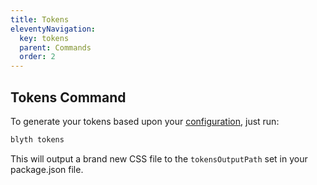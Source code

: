 ```yaml
---
title: Tokens
eleventyNavigation:
  key: tokens
  parent: Commands
  order: 2
---
```


## Tokens Command

To generate your tokens based upon your [configuration](/docs/getting-started/starter-config/), just run:

```bash
blyth tokens
```

This will output a brand new CSS file to the `tokensOutputPath` set in your package.json file.

